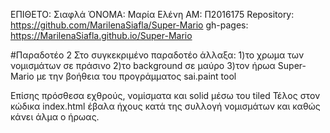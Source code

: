 
ΕΠΙΘΕΤΟ: Σιαφλά
ΌΝΟΜΑ: Μαρία Ελένη
ΑΜ: Π2016175
Repository: https://github.com/MarilenaSiafla/Super-Mario
gh-pages: https://MarilenaSiafla.github.io/Super-Mario

#Παραδοτέο 2
Στο συγκεκριμένο παραδοτέο άλλαξα:
1)το χρωμα των νομισμάτων σε πράσινο 
2)το background σε μαύρο 
3)τον ήρωα Super-Mario 
με την βοήθεια του προγράμματος sai.paint tool

Επίσης πρόσθεσα εχθρούς, νομίσματα και solid μέσω του tiled
Τέλος στον κώδικα index.html έβαλα ήχους κατά της συλλογή νομισμάτων και καθώς κάνει άλμα ο ήρωας.
